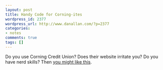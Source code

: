 ```yaml
---
layout: post
title: Handy Code for Corning-ites
wordpress_id: 2377
wordpress_url: http://www.danallan.com/?p=2377
categories:
- notes
comments: true
tags: []
---
```

Do you use Corning Credit Union? Does their website irritate you? Do you have nerd skills? Then [you might like this](https://gist.github.com/3750403).
